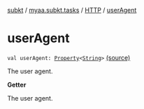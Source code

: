[subkt](../../index.md) / [myaa.subkt.tasks](../index.md) / [HTTP](index.md) / [userAgent](./user-agent.md)

# userAgent

`val userAgent: `[`Property`](https://docs.gradle.org/current/javadoc/org/gradle/api/provider/Property.html)`<`[`String`](https://kotlinlang.org/api/latest/jvm/stdlib/kotlin/-string/index.html)`>` [(source)](https://github.com/Myaamori/SubKt/blob/0.1.19/src/main/kotlin/myaa/subkt/tasks/tasks.kt#L1415)

The user agent.

**Getter**

The user agent.


